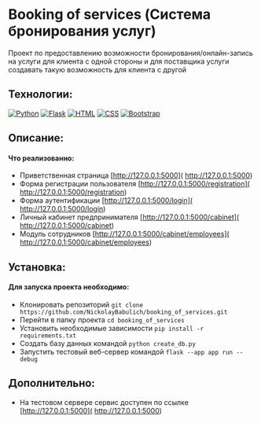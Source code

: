 # Booking of services (Система бронирования услуг)

Проект по предоставлению возможности бронирования/онлайн-запись на услуги для клиента с одной стороны и для поставщика услуги создавать такую возможность для клиента с другой


## Технологии:

[![Python](https://img.shields.io/badge/-Python-3776AB?style=flat&logo=python&logoColor=white)](https://www.python.org/) [![Flask](https://img.shields.io/badge/-Flask-000000?style=flat&logo=flask&logoColor=white)](https://flask.palletsprojects.com/en/2.1.x/) [![HTML](https://img.shields.io/badge/-HTML5-E34F26?style=flat&logo=html5&logoColor=white)](https://developer.mozilla.org/en-US/docs/Web/HTML)
[![CSS](https://img.shields.io/badge/-CSS3-1572B6?style=flat&logo=css3&logoColor=white)](https://developer.mozilla.org/en-US/docs/Web/CSS) [![Bootstrap](https://img.shields.io/badge/-Bootstrap-563D7C?style=flat&logo=bootstrap&logoColor=white)](https://getbootstrap.com/)

## Описание:
#### Что реализованно:
- Приветственная страница [http://127.0.0.1:5000]( http://127.0.0.1:5000)
- Форма регистрации пользователя [http://127.0.0.1:5000/registration]( http://127.0.0.1:5000/registration)
- Форма аутентификации [http://127.0.0.1:5000/login]( http://127.0.0.1:5000/login)
- Личный кабинет предпринимателя [http://127.0.0.1:5000/cabinet]( http://127.0.0.1:5000/cabinet)
- Модуль сотрудников [http://127.0.0.1:5000/cabinet/employees]( http://127.0.0.1:5000/cabinet/employees)

## Установка:
#### Для запуска проекта необходимо:
- Клонировать репозиторий `git clone https://github.com/NickolayBabulich/booking_of_services.git`
- Перейти в папку проекта `cd booking_of_services`
- Установить необходимые зависимости `pip install -r requirements.txt`
- Создать базу данных командой `python create_db.py`
- Запустить тестовый веб-сервер командой `flask --app app run --debug`

## Дополнительно:

- На тестовом сервере сервис доступен по ссылке  [http://127.0.0.1:5000]( http://127.0.0.1:5000)